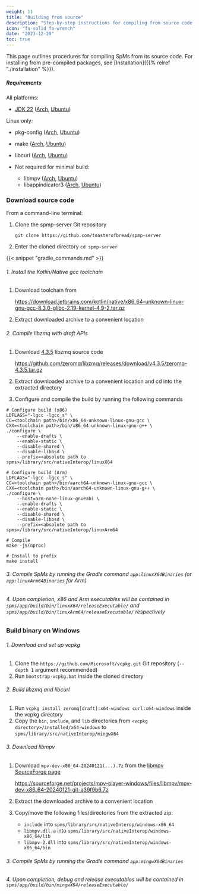 ```yaml
---
weight: 11
title: "Building from source"
description: "Step-by-step instructions for compiling from source code for each platform"
icon: "fa-solid fa-wrench"
date: "2023-12-20"
toc: true
---
```


This page outlines procedures for compiling SpMs from its source code. For installing from pre-compiled packages, see [Installation]({{% relref "./installation" %}}).

##### Requirements

All platforms:
- [JDK 22](https://www.oracle.com/java/technologies/downloads/#java22) ([Arch](https://archlinux.org/packages/extra/x86_64/jre-openjdk/), [Ubuntu](https://packages.ubuntu.com/mantic/openjdk-22-jre))

Linux only:
- pkg-config ([Arch](https://archlinux.org/packages/core/x86_64/pkgconf/), [Ubuntu](https://packages.ubuntu.com/pkg-config))
- make ([Arch](https://archlinux.org/packages/core/x86_64/make/), [Ubuntu](https://packages.ubuntu.com/make))
- libcurl ([Arch](https://archlinux.org/packages/core/x86_64/curl/), [Ubuntu](https://packages.ubuntu.com/libcurl4-openssl-dev))

- Not required for minimal build:
    - libmpv ([Arch](https://archlinux.org/packages/extra/x86_64/mpv/), [Ubuntu](https://packages.ubuntu.com/libmpv-dev))
    - libappindicator3 ([Arch](https://archlinux.org/packages/extra/x86_64/libappindicator-gtk3/files/), [Ubuntu](https://packages.ubuntu.com/libappindicator3-dev))

### Download source code

From a command-line terminal:

1. Clone the spmp-server Git repository

    `git clone https://github.com/toasterofbread/spmp-server`

2. Enter the cloned directory `cd spmp-server`

{{< snippet "gradle_commands.md" >}}

###### 1. Install the Kotlin/Native gcc toolchain
1. Download toolchain from

    https://download.jetbrains.com/kotlin/native/x86_64-unknown-linux-gnu-gcc-8.3.0-glibc-2.19-kernel-4.9-2.tar.gz

2. Extract downloaded archive to a convenient location

###### 2. Compile libzmq with draft APIs
1. Download [4.3.5](https://github.com/zeromq/libzmq/releases/tag/v4.3.5) libzmq source code

    https://github.com/zeromq/libzmq/releases/download/v4.3.5/zeromq-4.3.5.tar.gz

2. Extract downloaded archive to a convenient location and cd into the extracted directory
3. Configure and compile the build by running the following commands

```
# Configure build (x86)
LDFLAGS="-lgcc -lgcc_s" \
CC=<toolchain path>/bin/x86_64-unknown-linux-gnu-gcc \
CXX=<toolchain path>/bin/x86_64-unknown-linux-gnu-g++ \
./configure \
    --enable-drafts \
    --enable-static \
    --disable-shared \
    --disable-libbsd \
    --prefix=<absolute path to spms>/library/src/nativeInterop/linuxX64

# Configure build (Arm)
LDFLAGS="-lgcc -lgcc_s" \
CC=<toolchain path>/bin/aarch64-unknown-linux-gnu-gcc \
CXX=<toolchain path>/bin/aarch64-unknown-linux-gnu-g++ \
./configure \
    --host=arm-none-linux-gnueabi \
    --enable-drafts \
    --enable-static \
    --disable-shared \
    --disable-libbsd \
    --prefix=<absolute path to spms>/library/src/nativeInterop/linuxArm64

# Compile
make -j$(nproc)

# Install to prefix
make install
```

###### 3. Compile SpMs by running the Gradle command `app:linuxX64Binaries` (or `app:linuxArm64Binaries` for Arm)

###### 4. Upon completion, x86 and Arm executables will be contained in `spms/app/build/bin/linuxX64/releaseExecutable/` and `spms/app/build/bin/linuxArm64/releaseExecutable/` respectively

### Build binary on Windows

###### 1. Download and set up vcpkg
1. Clone the `https://github.com/Microsoft/vcpkg.git` Git repository (`--depth 1` argument recommended)
2. Run `bootstrap-vcpkg.bat` inside the cloned directory

###### 2. Build libzmq and libcurl
1. Run `vcpkg install zeromq[draft]:x64-windows curl:x64-windows` inside the vcpkg directory
2. Copy the `bin`, `include`, and `lib` directories from `<vcpkg directory>/installed/x64-windows` to `spms/library/src/nativeInterop/mingwX64`

###### 3. Download libmpv
1. Download ``mpv-dev-x86_64-20240121(...).7z`` from the [libmpv SourceForge page](https://sourceforge.net/projects/mpv-player-windows/files/libmpv/)

    https://sourceforge.net/projects/mpv-player-windows/files/libmpv/mpv-dev-x86_64-20240121-git-a39f9b6.7z

2. Extract the downloaded archive to a convenient location
3. Copy/move the following files/directories from the extracted zip:

    - `include` into `spms/library/src/nativeInterop/windows-x86_64`
    - `libmpv.dll.a` into `spms/library/src/nativeInterop/windows-x86_64/lib`
    - `libmpv-2.dll` into `spms/library/src/nativeInterop/windows-x86_64/bin`

<!-- {{< collapsible summary="Cross-compiling from Linux" >}}

1. Install mingw-w64-gcc ([Arch](https://archlinux.org/packages/extra/x86_64/mingw-w64-gcc/), [Ubuntu](https://packages.ubuntu.com/gcc-mingw-w64))
2. Clone the `https://github.com/Microsoft/vcpkg.git` Git repository (`--depth 1` argument recommended)
3. Run `./bootstrap-vcpkg.sh` inside the cloned directory
4. Run `./vcpkg install zeromq[draft]:x64-mingw-dynamic` inside the cloned directory
5. Copy the `bin`, `include`, and `lib` directories from `<cloned directory>/packages/zeromq_x64-mingw-dynamic` to `spms/library/src/nativeInterop`

{{< /collapsible >}} -->

###### 3. Compile SpMs by running the Gradle command `app:mingwX64Binaries`

###### 4. Upon completion, debug and release executables will be contained in `spms/app/build/bin/mingwX64/releaseExecutable/`
